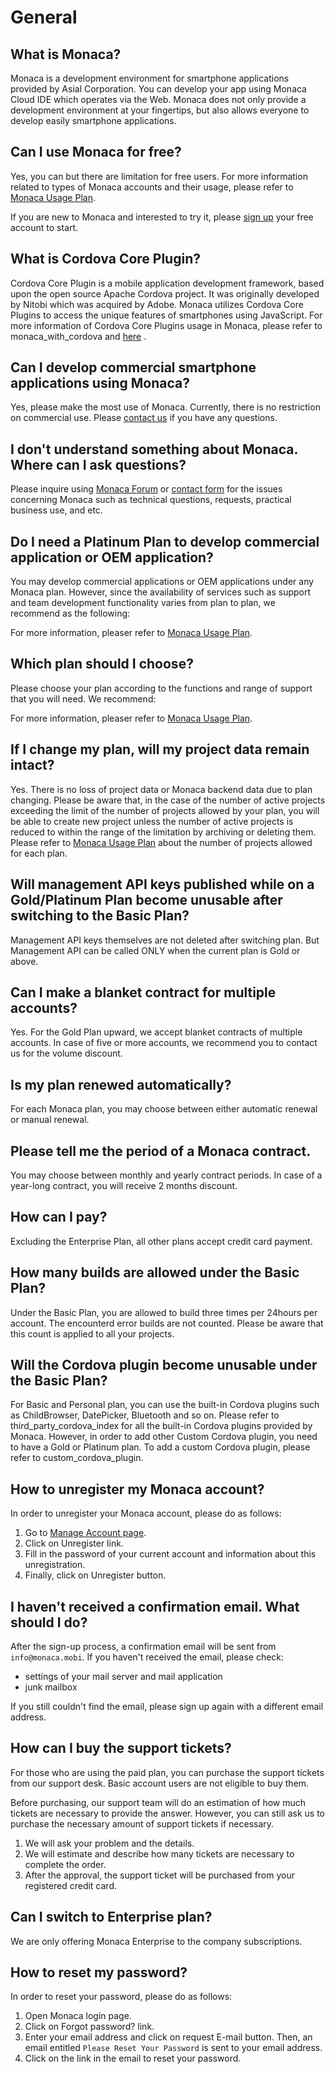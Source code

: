 General
=======

What is Monaca?
---------------

Monaca is a development environment for smartphone applications provided
by Asial Corporation. You can develop your app using Monaca Cloud IDE
which operates via the Web. Monaca does not only provide a development
environment at your fingertips, but also allows everyone to develop
easily smartphone applications.

Can I use Monaca for free?
--------------------------

Yes, you can but there are limitation for free users. For more
information related to types of Monaca accounts and their usage, please
refer to [Monaca Usage Plan](https://monaca.io/pricing.html).

If you are new to Monaca and interested to try it, please [sign
up](https://monaca.mobi/register/start) your free account to start.

What is Cordova Core Plugin?
----------------------------

Cordova Core Plugin is a mobile application development framework, based
upon the open source Apache Cordova project. It was originally developed
by Nitobi which was acquired by Adobe. Monaca utilizes Cordova Core
Plugins to access the unique features of smartphones using JavaScript.
For more information of Cordova Core Plugins usage in Monaca, please
refer to monaca\_with\_cordova and
[here](https://cordova.apache.org/docs/en/latest/) .

Can I develop commercial smartphone applications using Monaca?
--------------------------------------------------------------

Yes, please make the most use of Monaca. Currently, there is no
restriction on commercial use. Please [contact
us](https://monaca.io/support/inquiry.html) if you have any questions.

I don't understand something about Monaca. Where can I ask questions?
---------------------------------------------------------------------

Please inquire using [Monaca Forum](https://monaca.mobi/en/forum) or
[contact form](https://monaca.io/support/inquiry.html) for the issues
concerning Monaca such as technical questions, requests, practical
business use, and etc.

Do I need a Platinum Plan to develop commercial application or OEM application?
-------------------------------------------------------------------------------

You may develop commercial applications or OEM applications under any
Monaca plan. However, since the availability of services such as support
and team development functionality varies from plan to plan, we
recommend as the following:

For more information, pleaser refer to [Monaca Usage
Plan](https://monaca.io/pricing.html).

Which plan should I choose?
---------------------------

Please choose your plan according to the functions and range of support
that you will need. We recommend:

For more information, pleaser refer to [Monaca Usage
Plan](https://monaca.io/pricing.html).

If I change my plan, will my project data remain intact?
--------------------------------------------------------

Yes. There is no loss of project data or Monaca backend data due to plan
changing. Please be aware that, in the case of the number of active
projects exceeding the limit of the number of projects allowed by your
plan, you will be able to create new project unless the number of active
projects is reduced to within the range of the limitation by archiving
or deleting them. Please refer to [Monaca Usage
Plan](https://monaca.io/pricing.html) about the number of projects
allowed for each plan.

Will management API keys published while on a Gold/Platinum Plan become unusable after switching to the Basic Plan?
-------------------------------------------------------------------------------------------------------------------

Management API keys themselves are not deleted after switching plan. But
Management API can be called ONLY when the current plan is Gold or
above.

Can I make a blanket contract for multiple accounts?
----------------------------------------------------

Yes. For the Gold Plan upward, we accept blanket contracts of multiple
accounts. In case of five or more accounts, we recommend you to contact
us for the volume discount.

Is my plan renewed automatically?
---------------------------------

For each Monaca plan, you may choose between either automatic renewal or
manual renewal.

Please tell me the period of a Monaca contract.
-----------------------------------------------

You may choose between monthly and yearly contract periods. In case of a
year-long contract, you will receive 2 months discount.

How can I pay?
--------------

Excluding the Enterprise Plan, all other plans accept credit card
payment.

How many builds are allowed under the Basic Plan?
-------------------------------------------------

Under the Basic Plan, you are allowed to build three times per 24hours
per account. The encounterd error builds are not counted. Please be
aware that this count is applied to all your projects.

Will the Cordova plugin become unusable under the Basic Plan?
-------------------------------------------------------------

For Basic and Personal plan, you can use the built-in Cordova plugins
such as ChildBrowser, DatePicker, Bluetooth and so on. Please refer to
third\_party\_cordova\_index for all the built-in Cordova plugins
provided by Monaca. However, in order to add other Custom Cordova
plugin, you need to have a Gold or Platinum plan. To add a custom
Cordova plugin, please refer to custom\_cordova\_plugin.

How to unregister my Monaca account?
------------------------------------

In order to unregister your Monaca account, please do as follows:

1.  Go to [Manage Account page](https://monaca.mobi/en/account/edit).
2.  Click on Unregister link.
3.  Fill in the password of your current account and information about
    this unregistration.
4.  Finally, click on Unregister button.

I haven't received a confirmation email. What should I do?
----------------------------------------------------------

After the sign-up process, a confirmation email will be sent from
`info@monaca.mobi`. If you haven't received the email, please check:

-   settings of your mail server and mail application
-   junk mailbox

If you still couldn't find the email, please sign up again with a
different email address.

How can I buy the support tickets?
----------------------------------

For those who are using the paid plan, you can purchase the support
tickets from our support desk. Basic account users are not eligible to
buy them.

Before purchasing, our support team will do an estimation of how much
tickets are necessary to provide the answer. However, you can still ask
us to purchase the necessary amount of support tickets if necessary.

1.  We will ask your problem and the details.
2.  We will estimate and describe how many tickets are necessary to
    complete the order.
3.  After the approval, the support ticket will be purchased from your
    registered credit card.

Can I switch to Enterprise plan?
--------------------------------

We are only offering Monaca Enterprise to the company subscriptions.

How to reset my password?
-------------------------

In order to reset your password, please do as follows:

1.  Open Monaca login page.
2.  Click on Forgot password? link.
3.  Enter your email address and click on request E-mail button. Then,
    an email entitled `Please Reset Your Password` is sent to your email
    address.
4.  Click on the link in the email to reset your password.

